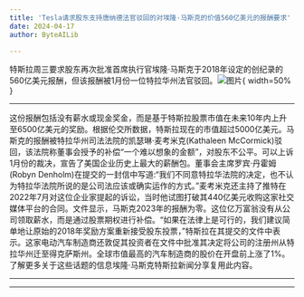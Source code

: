 ```yaml
---
title: 'Tesla请求股东支持唐纳德法官驳回的对埃隆·马斯克的价值560亿美元的报酬要求'
date: 2024-04-17
author: ByteAILib

---
```


特斯拉周三要求股东再次批准首席执行官埃隆·马斯克于2018年设定的创纪录的560亿美元报酬，但该报酬被1月份一位特拉华州法官驳回。![图片](https://i.guim.co.uk/img/media/60db1e841e56752621cd6f437da634bcc8fb3be6/0_65_1960_1176/master/1960.jpg){ width=50% }

---
这份报酬包括没有薪水或现金奖金，而是基于特斯拉股票市值在未来10年内上升至6500亿美元的奖励。根据伦交所数据，特斯拉现在的市值超过5000亿美元。马斯克的报酬被特拉华州司法法院的凯瑟琳·麦考米克(Kathaleen McCormick)驳回，该法院称董事会授予的补偿“一个难以想象的金额”，对股东不公平。可以上诉1月份的裁决，宣告了美国企业历史上最大的薪酬包。董事会主席罗宾·丹霍姆(Robyn Denholm)在提交的一封信中写道:“我们不同意特拉华法院的决定，也不认为特拉华法院所说的是公司法应该或确实运作的方式。”麦考米克还主持了推特在2022年7月对这位企业家提起的诉讼，当时他试图打破其440亿美元收购这家社交媒体平台的合同。文件显示，马斯克2023年的报酬为零。这位亿万富翁没有从公司领取薪水，而是通过股票期权进行补偿。“如果在法律上是可行的，我们建议简单地让原始的2018年奖励方案重新接受股东投票，”特斯拉在其提交的文件中表示。这家电动汽车制造商还敦促其投资者在文件中批准其决定将公司的注册州从特拉华州迁至得克萨斯州。全球市值最高的汽车制造商的股价在开盘前上涨了1%。了解更多关于这些话题的信息埃隆·马斯克特斯拉新闻分享复用此内容。

---
---
